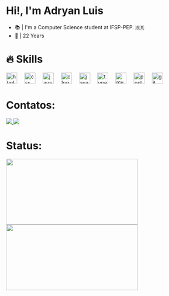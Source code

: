 <h1>Hi!, I'm Adryan Luis</h1>

- 📚 | I'm a Computer Science student at IFSP-PEP. 🇧🇷
- 📅 | 22 Years


<h1>🔥 Skills</h1>
<div style="display: inline_block">
  <img src="https://skillicons.dev/icons?i=html" height="30" alt="html logo"  />
  <img width="12" />
  <img src="https://skillicons.dev/icons?i=css" height="30" alt="css logo"  />
  <img width="12" />
  <img src="https://skillicons.dev/icons?i=java" height="30" alt="java logo"  />
  <img width="12" />
  <img src="https://skillicons.dev/icons?i=c" height="30" alt="c logo"  />
  <img width="12" />
  <img src="https://skillicons.dev/icons?i=js" height="30" alt="javascript logo"  />
  <img width="12" />
  <img src="https://skillicons.dev/icons?i=ts" height="30" alt="typescript logo"  />
  <img width="12" />
  <img src="https://skillicons.dev/icons?i=mysql" height="30" alt="mysql logo"  />
  <img width="12" />
  <img src="https://skillicons.dev/icons?i=postgres" height="30" alt="postgresql logo"  />
  <img width="12" />
  <img src="https://skillicons.dev/icons?i=git" height="30" alt="git logo"  />
</div>

<h1>Contatos:</h1>
 <div> 
  <a href = "mailto:saaluis@gmail.com"><img src="https://img.shields.io/badge/Gmail-D14836?style=for-the-badge&logo=gmail&logoColor=white">
  <a href="https://www.linkedin.com/in/adryan-luis" target="_blank"><img src="https://img.shields.io/badge/-LinkedIn-%230077B5?style=for-the-badge&logo=linkedin&logoColor=white" target="_blank"></a> 

<h1>Status:</h1>
<!-- ![tangly1024's GitHub stats](https://github-readme-stats.vercel.app/api?username=pedrobaschoni4&show_icons=true&theme=ayu-mirage) -->
   
<div>
  <a href="https://github.com/AdryanLuis/AdryanLuis/">
  <img height="180em" width="360em" src="https://github-readme-stats.vercel.app/api?username=AdryanLuis&show_icons=true&theme=obsidian&border_radius=1.7em" />
    
  <img height="180em" width="360em" src="https://github-readme-stats.vercel.app/api/top-langs/?username=AdryanLuis&hide=HTML&langs_count=10&layout=compact&theme=obsidian&border_radius=10&size_weight=0.5&count_weight=0.5&exclude_repo=github-readme-stats"/>
</div> 
 

